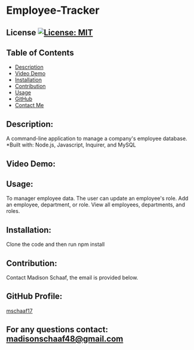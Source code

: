 # Employee-Tracker
## License [![License: MIT](https://img.shields.io/badge/License-MIT-yellow.svg)](https://opensource.org/licenses/MIT)
## Table of Contents
* [Description](#description)
* [Video Demo](#video-demo)
* [Installation](#installation)
* [Contribution](#contribution)
* [Usage](#usage)
* [GitHub](#github-profile)
* [Contact Me](#for-any-questions-contact)

## Description:
A command-line application to manage a company's employee database.
*Built with: Node.js, Javascript, Inquirer, and MySQL

## Video Demo:



## Usage:
To manager employee data. 
The user can update an employee's role. 
Add an employee, department, or role.
View all employees, departments, and roles.

## Installation:
Clone the code and then run npm install

## Contribution:
Contact Madison Schaaf, the email is provided below.

## GitHub Profile:
[mschaaf17](https://github.com/mschaaf17)
## For any questions contact: madisonschaaf48@gmail.com
